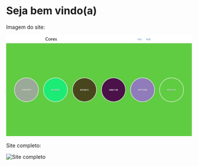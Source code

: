 # Seja bem vindo(a)

<p>Imagem do site:</p>

![Site completo](./image/site-completo.jpeg)

<p>Site completo:</p>

![Site completo]("https://gabrielvieira1m.github.io/randomColors")